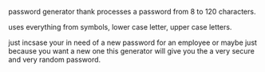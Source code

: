 password generator thank processes a password from 8 to 120 characters.

uses everything from symbols, lower case letter, upper case letters.

just incsase your in need of a new password for an employee or maybe just because you want a new one this generator will give
you the a very secure and very random password. 

